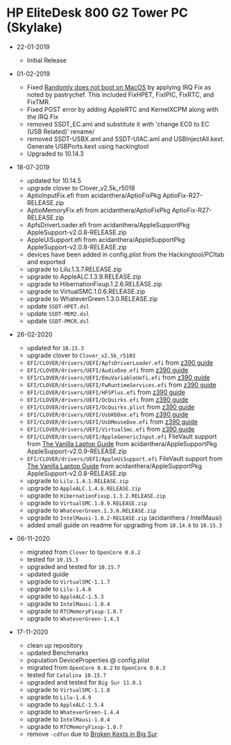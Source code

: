 # HP EliteDesk 800 G2 Tower PC (Skylake)

- 22-01-2019

    - Initial Release

- 01-02-2019

    - Fixed [Randomly does not boot on MacOS](https://www.tonymacx86.com/threads/hp-elitedesk-800-g2-hp-prodesk-600-g2-success.261452/page-9#post-1899904) by applying IRQ Fix as noted by pastrychef. This included FixHPET, FixIPIC, FixRTC, and FixTMR.
    - Fixed POST error by adding AppleRTC and KernelXCPM along with the IRQ Fix
    - removed SSDT_EC.aml and substitute it with 'change EC0 to EC (USB Related)' rename/
    - removed SSDT-USBX.aml and SSDT-UIAC.aml and USBInjectAll.kext. Generate USBPorts.kext using hackingtool
    - Upgraded to 10.14.3

- 18-07-2019

    - updated for 10.14.5
    - upgrade clover to Clover_v2.5k_r5018
    - AptioInputFix.efi from acidanthera/AptioFixPkg AptioFix-R27-RELEASE.zip
    - AptioMemoryFix.efi from acidanthera/AptioFixPkg AptioFix-R27-RELEASE.zip
    - ApfsDriverLoader.efi from acidanthera/AppleSupportPkg AppleSupport-v2.0.8-RELEASE.zip
    - AppleUiSupport.efi from acidanthera/AppleSupportPkg AppleSupport-v2.0.8-RELEASE.zip
    - devices have been added in config.plist from the Hackingtool/PCItab and exported
    - upgrade to Lilu.1.3.7.RELEASE.zip
    - upgrade to AppleALC.1.3.9.RELEASE.zip
    - upgrade to HibernationFixup.1.2.6.RELEASE.zip
    - upgrade to VirtualSMC.1.0.6.RELEASE.zip
    - upgrade to WhateverGreen.1.3.0.RELEASE.zip
    - update `SSDT-HPET.dsl`
    - update `SSDT-MEM2.dsl`
    - update `SSDT-PMCR.dsl`

- 26-02-2020

    - updated for `10.15.3`
    - upgrade clover to `Clover_v2.5k_r5103`
    - `EFI/CLOVER/drivers/UEFI/ApfsDriverLoader.efi` from [z390 guide](https://www.tonymacx86.com/threads/success-gigabyte-designare-z390-thunderbolt-3-i7-9700k-amd-rx-580.267551/page-1131#post-2046300)
    - `EFI/CLOVER/drivers/UEFI/AudioDxe.efi` from [z390 guide](https://www.tonymacx86.com/threads/success-gigabyte-designare-z390-thunderbolt-3-i7-9700k-amd-rx-580.267551/page-1131#post-2046300)
    - `EFI/CLOVER/drivers/UEFI/EmuVariableUefi.efi` from [z390 guide](https://www.tonymacx86.com/threads/success-gigabyte-designare-z390-thunderbolt-3-i7-9700k-amd-rx-580.267551/page-1131#post-2046300)
    - `EFI/CLOVER/drivers/UEFI/FwRuntimeServices.efi` from [z390 guide](https://www.tonymacx86.com/threads/success-gigabyte-designare-z390-thunderbolt-3-i7-9700k-amd-rx-580.267551/page-1131#post-2046300)
    - `EFI/CLOVER/drivers/UEFI/HFSPlus.efi` from [z390 guide](https://www.tonymacx86.com/threads/success-gigabyte-designare-z390-thunderbolt-3-i7-9700k-amd-rx-580.267551/page-1131#post-2046300)
    - `EFI/CLOVER/drivers/UEFI/OcQuirks.efi` from [z390 guide](https://www.tonymacx86.com/threads/success-gigabyte-designare-z390-thunderbolt-3-i7-9700k-amd-rx-580.267551/page-1131#post-2046300)
    - `EFI/CLOVER/drivers/UEFI/OcQuirks.plist` from [z390 guide](https://www.tonymacx86.com/threads/success-gigabyte-designare-z390-thunderbolt-3-i7-9700k-amd-rx-580.267551/page-1131#post-2046300)
    - `EFI/CLOVER/drivers/UEFI/UsbKbDxe.efi` from [z390 guide](https://www.tonymacx86.com/threads/success-gigabyte-designare-z390-thunderbolt-3-i7-9700k-amd-rx-580.267551/page-1131#post-2046300)
    - `EFI/CLOVER/drivers/UEFI/UsbMouseDxe.efi` from [z390 guide](https://www.tonymacx86.com/threads/success-gigabyte-designare-z390-thunderbolt-3-i7-9700k-amd-rx-580.267551/page-1131#post-2046300)
    - `EFI/CLOVER/drivers/UEFI/VirtualSmc.efi` from [z390 guide](https://www.tonymacx86.com/threads/success-gigabyte-designare-z390-thunderbolt-3-i7-9700k-amd-rx-580.267551/page-1131#post-2046300)
    - `EFI/CLOVER/drivers/UEFI/AppleGenericInput.efi` FileVault support from [The Vanilla Laptop Guide](https://fewtarius.gitbook.io/laptopguide/extras/enabling-filevault) from acidanthera/AppleSupportPkg AppleSupport-v2.0.9-RELEASE.zip
    - `EFI/CLOVER/drivers/UEFI/AppleUiSupport.efi` FileVault support from [The Vanilla Laptop Guide](https://fewtarius.gitbook.io/laptopguide/extras/enabling-filevault) from acidanthera/AppleSupportPkg AppleSupport-v2.0.8-RELEASE.zip
    - upgrade to `Lilu.1.4.1.RELEASE.zip`
    - upgrade to `AppleALC.1.4.6.RELEASE.zip`
    - upgrade to `HibernationFixup.1.3.2.RELEASE.zip`
    - upgrade to `VirtualSMC.1.0.9.RELEASE.zip`
    - upgrade to `WhateverGreen.1.3.6.RELEASE.zip`
    - upgrade to `IntelMausi-1.0.2-RELEASE.zip` (acidanthera / IntelMausi)
    - added small guide on readme for upgrading from `10.14.6` to `10.15.3`

- 06-11-2020

    - migrated from `Clover` to `OpenCore 0.6.2`
    - tested for `10.15.3`
    - upgraded and tested for `10.15.7`
    - updated guide
    - upgrade to `VirtualSMC-1.1.7`
    - upgrade to `Lilu-1.4.8`
    - upgrade to `AppleALC-1.5.3`
    - upgrade to `IntelMausi-1.0.4`
    - upgrade to `RTCMemoryFixup-1.0.7`
    - upgrade to `WhateverGreen-1.4.3`

- 17-11-2020

    - clean up repository
    - updated Benchmarks
    - population DeviceProperties @ config.plist
    - migrated from `OpenCore 0.6.2` to `OpenCore 0.6.3`
    - tested for `Catalina 10.15.7`
    - upgraded and tested for `Big Sur 11.0.1`
    - upgrade to `VirtualSMC-1.1.8`
    - upgrade to `Lilu-1.4.9`
    - upgrade to `AppleALC-1.5.4`
    - upgrade to `WhateverGreen-1.4.4`
    - upgrade to `IntelMausi-1.0.4`
    - upgrade to `RTCMemoryFixup-1.0.7`
    - remove `-cdfon` due to [Broken Kexts in Big Sur](https://dortania.github.io/hackintosh/updates/2020/11/12/bigsur-new.html)







